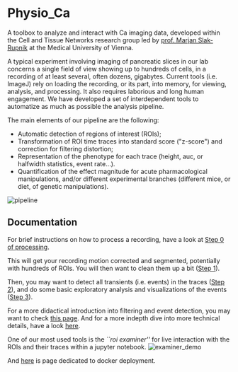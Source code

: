 # Physio_Ca

A toolbox to analyze and interact with Ca imaging data, developed within the Cell and Tissue Networks research group led by [prof. Marjan Slak-Rupnik](https://www.meduniwien.ac.at/web/index.php?id=688&res_id=37&name=Marjan_Slak%20Rupnik) at the Medical University of Vienna. 

A typical experiment involving imaging of pancreatic slices in our lab concerns a single field of view
showing up to hundreds of cells, in a recording of at least several, often dozens, gigabytes.
Current tools (i.e. ImageJ) rely on loading the recording, or its part, into memory, for viewing, analysis, and processing.
It also requires laborious and long human engagement.
We have developed a set of interdependent tools to automatize as much as possible the analysis pipeline. 

The main elements of our pipeline are the following:
 - Automatic detection of regions of interest (ROIs);
 - Transformation of ROI time traces into standard score ("z-score") and correction for filtering distortion;
 - Representation of the phenotype for each trace (height, auc, or halfwidth statistics, event rate...).
 - Quantification of the effect magnitude for acute pharmacological manipulations, and/or different experimental branches (different mice, or diet, of genetic manipulations).

![pipeline](https://user-images.githubusercontent.com/2512087/162617713-efd571a5-784e-4b2c-99ee-663f25457527.png)

## Documentation

For brief instructions on how to process a recording, have a look at [Step 0 of processing](notebooks/Tutorials/Processing_Tutorial.html). 

This will get your recording motion corrected and segmented, potentially with hundreds of ROIs. You will then want to clean them up a bit ([Step 1](notebooks/Tutorials/Step1_roi_massages.html)). 

Then, you may want to detect all transients (i.e. events) in the traces ([Step 2](notebooks/Tutorials/Step2_rois2events.html)), and do some basic exploratory analysis and visualizations of the events ([Step 3](notebooks/Tutorials/Step3_event_visualization_and_analysis.html)).

For a more didactical introduction into filtering and event detection, you may want to check [this page](docs/events.html).
And for a more indepth dive into more technical details, have a look [here](docs/matmet.pdf).

One of our most used tools is the _``roi examiner''_ for live interaction with the ROIs and their traces within a jupyter notebook.
![examiner_demo](https://user-images.githubusercontent.com/2512087/162623035-c054b171-c222-47b0-905e-6f91fcb0caab.gif)


And [here](docker/deployment.md) is page dedicated to docker deployment.
